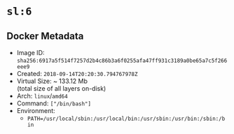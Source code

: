 # `sl:6`

## Docker Metadata

- Image ID: `sha256:6917a5f514f7257d2b4c86b3a6f0255afa47ff931c3189a0be65a7c5f266eee9`
- Created: `2018-09-14T20:20:30.794767978Z`
- Virtual Size: ~ 133.12 Mb  
  (total size of all layers on-disk)
- Arch: `linux`/`amd64`
- Command: `["/bin/bash"]`
- Environment:
  - `PATH=/usr/local/sbin:/usr/local/bin:/usr/sbin:/usr/bin:/sbin:/bin`
